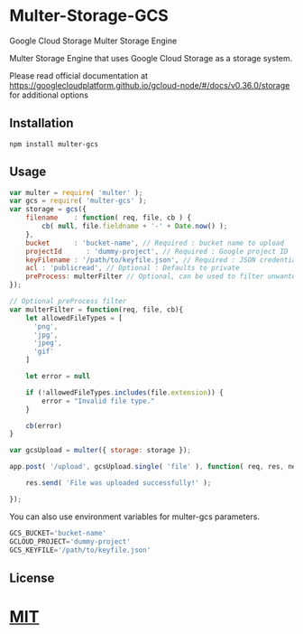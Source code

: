 # Multer-Storage-GCS
Google Cloud Storage Multer Storage Engine

Multer Storage Engine that uses Google Cloud Storage as a storage system.

Please read official documentation at https://googlecloudplatform.github.io/gcloud-node/#/docs/v0.36.0/storage for additional options

## Installation
	
	npm install multer-gcs

## Usage
```javascript
var multer = require( 'multer' );
var gcs = require( 'multer-gcs' );
var storage = gcs({
	filename    : function( req, file, cb ) {
		cb( null, file.fieldname + '-' + Date.now() );
	},
	bucket      : 'bucket-name', // Required : bucket name to upload
	projectId      : 'dummy-project', // Required : Google project ID
	keyFilename : '/path/to/keyfile.json', // Required : JSON credentials file for Google Cloud Storage
	acl : 'publicread', // Optional : Defaults to private
	preProcess: multerFilter // Optional, can be used to filter unwanted file types after determining true mimetype
});

// Optional preProcess filter
var multerFilter = function(req, file, cb){
    let allowedFileTypes = [
      'png',
      'jpg',
      'jpeg',
      'gif'
    ]

    let error = null

    if (!allowedFileTypes.includes(file.extension)) {
        error = "Invalid file type."
    }

    cb(error)
}

var gcsUpload = multer({ storage: storage });

app.post( '/upload', gcsUpload.single( 'file' ), function( req, res, next ) {

	res.send( 'File was uploaded successfully!' );

});
```
You can also use environment variables for multer-gcs parameters.
```javascript
GCS_BUCKET='bucket-name'
GCLOUD_PROJECT='dummy-project'
GCS_KEYFILE='/path/to/keyfile.json'
```
## License

[MIT](LICENSE)
=======
